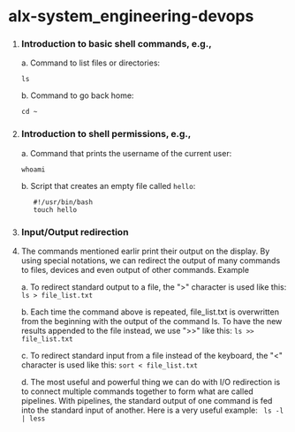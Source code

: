 alx-system_engineering-devops
=============================

1.  ### Introduction to basic shell commands, e.g.,

    a. Command to list files or directories:

    `ls`

    b. Command to go back home:

    `cd ~`

2.  ### Introduction to shell permissions, e.g.,

    a.  Command that prints the username of the current user:

    `whoami`

    b.  Script that creates an empty file called `hello`:

     ```
        #!/usr/bin/bash
        touch hello
     ```

3. ### Input/Output redirection

4. The commands mentioned earlir print their output on the display. By using special notations, we can redirect the output of many commands to files, devices and even output of other commands. <bold> Example <bold>

    a. To redirect standard output to a file, the ">" character is used like this:
       `ls > file_list.txt`

   b. Each time the command above is repeated, file_list.txt is overwritten from the beginning with the output of the command ls. To have the new results appended to the file instead, we use ">>" like this:
   `ls >> file_list.txt`

   c.  To redirect standard input from a file instead of the keyboard, the "<" character is used like this:
   `sort < file_list.txt`

   d. The most useful and powerful thing we can do with I/O redirection is to connect multiple commands together to form what are called pipelines.
    With pipelines, the standard output of one command is fed into the standard input of another. Here is a very useful example:
     ` ls -l | less`
